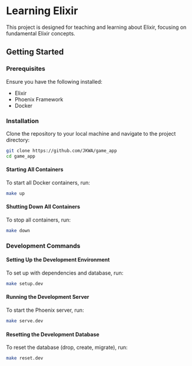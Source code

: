 # Learning Elixir

This project is designed for teaching and learning about Elixir, focusing on fundamental Elixir concepts.

## Getting Started

### Prerequisites

Ensure you have the following installed:

- Elixir
- Phoenix Framework
- Docker

### Installation

Clone the repository to your local machine and navigate to the project directory:

```bash
git clone https://github.com/JKWA/game_app
cd game_app
```

#### Starting All Containers

To start all Docker containers, run:

```bash
make up
```

#### Shutting Down All Containers

To stop all containers, run:

```bash
make down
```

### Development Commands

#### Setting Up the Development Environment

To set up with dependencies and database, run:

```bash
make setup.dev
```

#### Running the Development Server

To start the Phoenix server, run:

```bash
make serve.dev
```

#### Resetting the Development Database

To reset the database (drop, create, migrate), run:

```bash
make reset.dev
```
